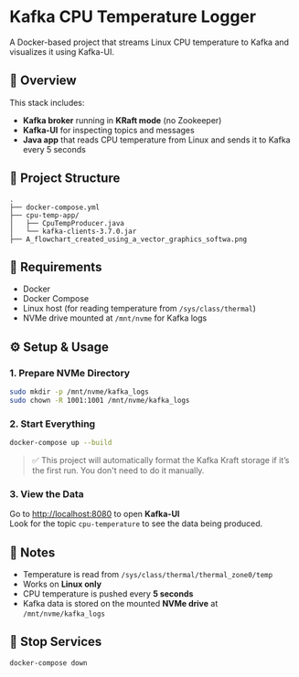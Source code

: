# Kafka CPU Temperature Logger

A Docker-based project that streams Linux CPU temperature to Kafka and visualizes it using Kafka-UI.

## 🚀 Overview

This stack includes:

- **Kafka broker** running in **KRaft mode** (no Zookeeper)
- **Kafka-UI** for inspecting topics and messages
- **Java app** that reads CPU temperature from Linux and sends it to Kafka every 5 seconds

## 📁 Project Structure

```
.
├── docker-compose.yml
├── cpu-temp-app/
│   ├── CpuTempProducer.java
│   └── kafka-clients-3.7.0.jar
├── A_flowchart_created_using_a_vector_graphics_softwa.png
```

## 🧰 Requirements

- Docker
- Docker Compose
- Linux host (for reading temperature from `/sys/class/thermal`)
- NVMe drive mounted at `/mnt/nvme` for Kafka logs

## ⚙️ Setup & Usage

### 1. Prepare NVMe Directory

```bash
sudo mkdir -p /mnt/nvme/kafka_logs
sudo chown -R 1001:1001 /mnt/nvme/kafka_logs
```

### 2. Start Everything

```bash
docker-compose up --build
```

> ✅ This project will automatically format the Kafka Kraft storage if it’s the first run. You don't need to do it manually.

### 3. View the Data

Go to [http://localhost:8080](http://localhost:8080) to open **Kafka-UI**  
Look for the topic `cpu-temperature` to see the data being produced.

## 📄 Notes

- Temperature is read from `/sys/class/thermal/thermal_zone0/temp`
- Works on **Linux only**
- CPU temperature is pushed every **5 seconds**
- Kafka data is stored on the mounted **NVMe drive** at `/mnt/nvme/kafka_logs`

## 📍 Stop Services

```bash
docker-compose down
```

